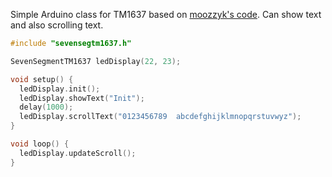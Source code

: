 Simple Arduino class for TM1637 based on [moozzyk's code](https://github.com/moozzyk/TM1637Clock).
Can show text and also scrolling text.

```c++
#include "sevensegtm1637.h"

SevenSegmentTM1637 ledDisplay(22, 23);

void setup() {
  ledDisplay.init();
  ledDisplay.showText("Init");
  delay(1000);
  ledDisplay.scrollText("0123456789  abcdefghijklmnopqrstuvwyz");
}

void loop() {
  ledDisplay.updateScroll();
}
```
